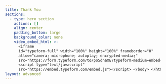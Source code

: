 ```yaml
---
title: Thank You
sections:
  - type: hero_section
    actions: []
    align: center
    padding_bottom: large
    background_color: none
    video_embed_html: >-
      <iframe
      id="typeform-full" width="100%" height="100%" frameborder="0"
      allow="camera; microphone; autoplay; encrypted-media;"
      src="https://form.typeform.com/to/po5dnaXE?typeform-medium=embed-snippet"></iframe>
      <script type="text/javascript"
      src="https://embed.typeform.com/embed.js"></script> </body> </html>
layout: advanced
---
```

